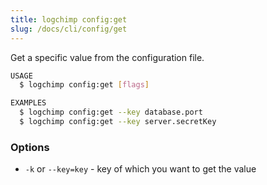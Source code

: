 ```yaml
---
title: logchimp config:get
slug: /docs/cli/config/get
---
```


Get a specific value from the configuration file.

```bash
USAGE
  $ logchimp config:get [flags]

EXAMPLES
  $ logchimp config:get --key database.port
  $ logchimp config:get --key server.secretKey
```

### Options

- `-k` or `--key=key` - key of which you want to get the value
